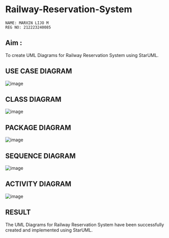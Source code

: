 # Railway-Reservation-System
```
NAME: MARXIN LIJO M
REG NO: 212223240085
```
## Aim :
To create UML Diagrams for Railway Reservation System using StarUML.

## USE CASE DIAGRAM
![image](https://github.com/user-attachments/assets/dfe433ed-2be5-46ec-9c08-2adab96b2d6d)

## CLASS DIAGRAM
![image](https://github.com/user-attachments/assets/e680837e-0b6b-41b6-b360-8c96b556fa27)

## PACKAGE DIAGRAM
![image](https://github.com/user-attachments/assets/c7080c95-0b32-4927-a9b6-baff351a1257)

## SEQUENCE DIAGRAM
![image](https://github.com/user-attachments/assets/0d7d0141-332f-4958-a2d4-4331b2a452b7)

## ACTIVITY DIAGRAM
![image](https://github.com/user-attachments/assets/a2bcc2a6-e7f9-4100-81e3-878021778692)


## RESULT
The UML Diagrams for Railway Reservation System have been successfully created and implemented using StarUML.
